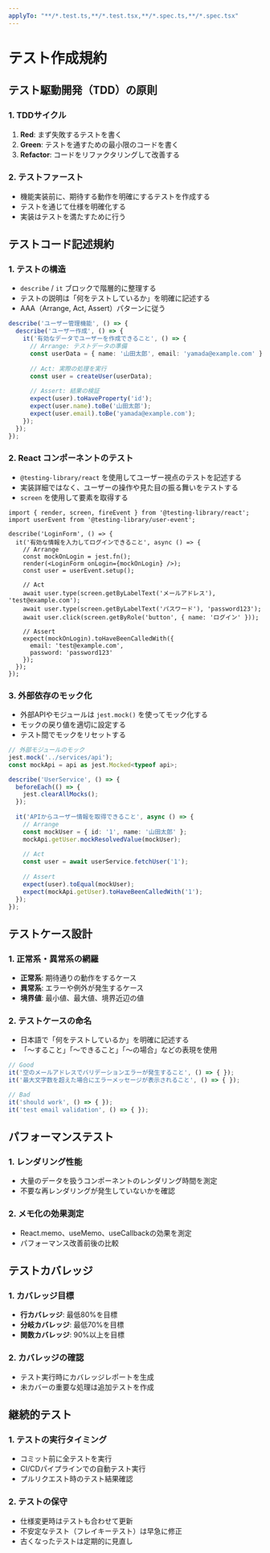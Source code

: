 ```yaml
---
applyTo: "**/*.test.ts,**/*.test.tsx,**/*.spec.ts,**/*.spec.tsx"
---
```


# テスト作成規約

## テスト駆動開発（TDD）の原則

### 1. TDDサイクル
1. **Red**: まず失敗するテストを書く
2. **Green**: テストを通すための最小限のコードを書く
3. **Refactor**: コードをリファクタリングして改善する

### 2. テストファースト
- 機能実装前に、期待する動作を明確にするテストを作成する
- テストを通じて仕様を明確化する
- 実装はテストを満たすために行う

## テストコード記述規約

### 1. テストの構造
- `describe` / `it` ブロックで階層的に整理する
- テストの説明は「何をテストしているか」を明確に記述する
- AAA（Arrange, Act, Assert）パターンに従う

```typescript
describe('ユーザー管理機能', () => {
  describe('ユーザー作成', () => {
    it('有効なデータでユーザーを作成できること', () => {
      // Arrange: テストデータの準備
      const userData = { name: '山田太郎', email: 'yamada@example.com' };
      
      // Act: 実際の処理を実行
      const user = createUser(userData);
      
      // Assert: 結果の検証
      expect(user).toHaveProperty('id');
      expect(user.name).toBe('山田太郎');
      expect(user.email).toBe('yamada@example.com');
    });
  });
});
```

### 2. React コンポーネントのテスト
- `@testing-library/react` を使用してユーザー視点のテストを記述する
- 実装詳細ではなく、ユーザーの操作や見た目の振る舞いをテストする
- `screen` を使用して要素を取得する

```tsx
import { render, screen, fireEvent } from '@testing-library/react';
import userEvent from '@testing-library/user-event';

describe('LoginForm', () => {
  it('有効な情報を入力してログインできること', async () => {
    // Arrange
    const mockOnLogin = jest.fn();
    render(<LoginForm onLogin={mockOnLogin} />);
    const user = userEvent.setup();
    
    // Act
    await user.type(screen.getByLabelText('メールアドレス'), 'test@example.com');
    await user.type(screen.getByLabelText('パスワード'), 'password123');
    await user.click(screen.getByRole('button', { name: 'ログイン' }));
    
    // Assert
    expect(mockOnLogin).toHaveBeenCalledWith({
      email: 'test@example.com',
      password: 'password123'
    });
  });
});
```

### 3. 外部依存のモック化
- 外部APIやモジュールは `jest.mock()` を使ってモック化する
- モックの戻り値を適切に設定する
- テスト間でモックをリセットする

```typescript
// 外部モジュールのモック
jest.mock('../services/api');
const mockApi = api as jest.Mocked<typeof api>;

describe('UserService', () => {
  beforeEach(() => {
    jest.clearAllMocks();
  });
  
  it('APIからユーザー情報を取得できること', async () => {
    // Arrange
    const mockUser = { id: '1', name: '山田太郎' };
    mockApi.getUser.mockResolvedValue(mockUser);
    
    // Act
    const user = await userService.fetchUser('1');
    
    // Assert
    expect(user).toEqual(mockUser);
    expect(mockApi.getUser).toHaveBeenCalledWith('1');
  });
});
```

## テストケース設計

### 1. 正常系・異常系の網羅
- **正常系**: 期待通りの動作をするケース
- **異常系**: エラーや例外が発生するケース
- **境界値**: 最小値、最大値、境界近辺の値

### 2. テストケースの命名
- 日本語で「何をテストしているか」を明確に記述する
- 「〜すること」「〜できること」「〜の場合」などの表現を使用

```typescript
// Good
it('空のメールアドレスでバリデーションエラーが発生すること', () => { });
it('最大文字数を超えた場合にエラーメッセージが表示されること', () => { });

// Bad
it('should work', () => { });
it('test email validation', () => { });
```

## パフォーマンステスト

### 1. レンダリング性能
- 大量のデータを扱うコンポーネントのレンダリング時間を測定
- 不要な再レンダリングが発生していないかを確認

### 2. メモ化の効果測定
- React.memo、useMemo、useCallbackの効果を測定
- パフォーマンス改善前後の比較

## テストカバレッジ

### 1. カバレッジ目標
- **行カバレッジ**: 最低80%を目標
- **分岐カバレッジ**: 最低70%を目標
- **関数カバレッジ**: 90%以上を目標

### 2. カバレッジの確認
- テスト実行時にカバレッジレポートを生成
- 未カバーの重要な処理は追加テストを作成

## 継続的テスト

### 1. テストの実行タイミング
- コミット前に全テストを実行
- CI/CDパイプラインでの自動テスト実行
- プルリクエスト時のテスト結果確認

### 2. テストの保守
- 仕様変更時はテストも合わせて更新
- 不安定なテスト（フレイキーテスト）は早急に修正
- 古くなったテストは定期的に見直し
